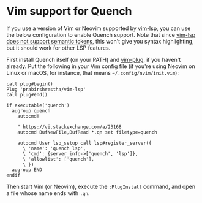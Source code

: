 # Vim support for Quench

If you use a version of Vim or Neovim supported by [vim-lsp][], you can use the
below configuration to enable Quench support. Note that since [vim-lsp does not
support semantic tokens][semantic tokens], this won't give you syntax
highlighting, but it should work for other LSP features.

First install Quench itself (on your PATH) and [vim-plug][], if you haven't
already. Put the following in your Vim config file (if you're using Neovim on
Linux or macOS, for instance, that means `~/.config/nvim/init.vim`):

```vim
call plug#begin()
Plug 'prabirshrestha/vim-lsp'
call plug#end()

if executable('quench')
  augroup quench
    autocmd!

    " https://vi.stackexchange.com/a/23168
    autocmd BufNewFile,BufRead *.qn set filetype=quench

    autocmd User lsp_setup call lsp#register_server({
      \ 'name': 'quench lsp',
      \ 'cmd': {server_info->['quench', 'lsp']},
      \ 'allowlist': ['quench'],
      \ })
  augroup END
endif
```

Then start Vim (or Neovim), execute the `:PlugInstall` command, and open a file
whose name ends with `.qn`.

[semantic tokens]: https://github.com/prabirshrestha/vim-lsp/pull/974
[vim-lsp]: https://github.com/prabirshrestha/vim-lsp
[vim-plug]: https://github.com/junegunn/vim-plug
